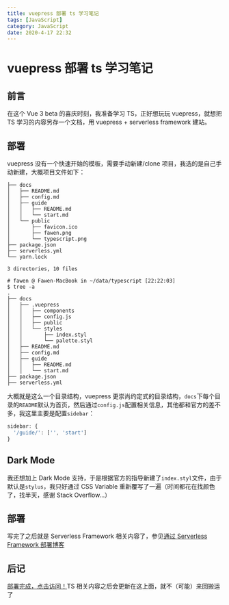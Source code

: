 ```yaml
---
title: vuepress 部署 ts 学习笔记
tags: [JavaScript]
category: JavaScript
date: 2020-4-17 22:32
---
```

# vuepress 部署 ts 学习笔记

## 前言
在这个 Vue 3 beta 的喜庆时刻，我准备学习 TS，正好想玩玩 vuepress，就想把 TS 学习的内容另存一个文档，用 vuepress + serverless framework 建站。

## 部署
vuepress 没有一个快速开始的模板，需要手动新建/clone 项目，我选的是自己手动新建，大概项目文件如下：
```
├── docs
│   ├── README.md
│   ├── config.md
│   ├── guide
│   │   ├── README.md
│   │   └── start.md
│   └── public
│       ├── favicon.ico
│       ├── fawen.png
│       └── typescript.png
├── package.json
├── serverless.yml
└── yarn.lock

3 directories, 10 files

# fawen @ Fawen-MacBook in ~/data/typescript [22:22:03]
$ tree -a
.
├── docs
│   ├── .vuepress
│   │   ├── components
│   │   ├── config.js
│   │   ├── public
│   │   └── styles
│   │       ├── index.styl
│   │       └── palette.styl
│   ├── README.md
│   ├── config.md
│   ├── guide
│   │   ├── README.md
│   │   └── start.md
├── package.json
├── serverless.yml
```
大概就是这么一个目录结构，vuepress 更崇尚约定式的目录结构，`docs`下每个目录的`README`默认为首页，然后通过`config.js`配置相关信息，其他都和官方的差不多，我这里主要是配置`sidebar`：
```javascript
sidebar: {
  '/guide/': ['', 'start']
}
```

## Dark Mode
我还想加上 Dark Mode 支持，于是根据官方的指导新建了`index.styl`文件，由于默认是`stylus`，我只好通过 CSS Variable 重新覆写了一遍（时间都花在找颜色了，找半天，感谢 Stack Overflow...）

## 部署
写完了之后就是 Serverless Framework 相关内容了，参见<a href="https://blog.gongfangwen.com/2020/04/11/%E9%80%9A%E8%BF%87%20Serverless%20Framework%20%E9%83%A8%E7%BD%B2%E5%8D%9A%E5%AE%A2/" target="_blank">通过 Serverless Framework 部署博客</a>

## 后记
<a href="https://typescript.gongfangwen.com" target="_blank">部署完成，点击访问！</a>TS 相关内容之后会更新在这上面，就不（可能）来回搬运了